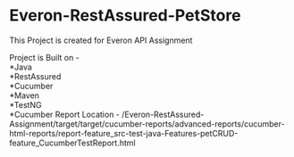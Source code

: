 # Everon-RestAssured-PetStore

This Project is created for Everon API Assignment<br>

Project is Built on - <br>
	*Java<br>
	*RestAssured<br>
	*Cucumber<br>
	*Maven<br>
	*TestNG<br>
	*Cucumber Report Location - /Everon-RestAssured-Assignment/target/target/cucumber-reports/advanced-reports/cucumber-html-reports/report-feature_src-test-java-Features-petCRUD-feature_CucumberTestReport.html



